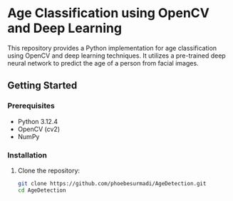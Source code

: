 # Age Classification using OpenCV and Deep Learning

This repository provides a Python implementation for age classification using OpenCV and deep learning techniques. It utilizes a pre-trained deep neural network to predict the age of a person from facial images.

## Getting Started

### Prerequisites

- Python 3.12.4
- OpenCV (cv2)
- NumPy

### Installation

1. Clone the repository:
   ```bash
   git clone https://github.com/phoebesurmadi/AgeDetection.git
   cd AgeDetection
